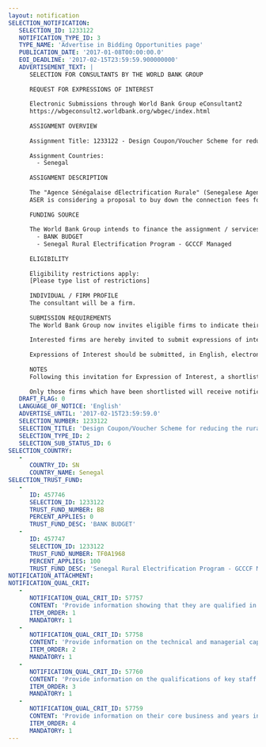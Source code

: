 ```yaml
---
layout: notification
SELECTION_NOTIFICATION: 
   SELECTION_ID: 1233122
   NOTIFICATION_TYPE_ID: 3
   TYPE_NAME: 'Advertise in Bidding Opportunities page'
   PUBLICATION_DATE: '2017-01-08T00:00:00.0'
   EOI_DEADLINE: '2017-02-15T23:59:59.900000000'
   ADVERTISEMENT_TEXT: |
      SELECTION FOR CONSULTANTS BY THE WORLD BANK GROUP
      
      REQUEST FOR EXPRESSIONS OF INTEREST
      
      Electronic Submissions through World Bank Group eConsultant2
      https://wbgeconsult2.worldbank.org/wbgec/index.html
      
      ASSIGNMENT OVERVIEW
      
      Assignment Title: 1233122 - Design Coupon/Voucher Scheme for reducing the rural electricity connection fees
      
      Assignment Countries:
        - Senegal
      
      ASSIGNMENT DESCRIPTION
      
      The "Agence Sénégalaise dElectrification Rurale" (Senegalese Agency for Rural Electrification - ASER), established in 2000, is the autonomous governmental agency in charge of implementing all rural electrification programs in the country. 
      ASER is considering a proposal to buy down the connection fees for the households. Instead of asking the concessionaires to directly reduce the cost of connection (and ASER reimbursing that amount to the concessionaires), ASER will implement a coupon/voucher scheme, wherein households will receive coupon/voucher of certain cash values that they can use to pay for the connection fees.
      
      FUNDING SOURCE
      
      The World Bank Group intends to finance the assignment / services described below under the following:
        - BANK BUDGET
        - Senegal Rural Electrification Program - GCCCF Managed
      
      ELIGIBILITY
      
      Eligibility restrictions apply:
      [Please type list of restrictions]
      
      INDIVIDUAL / FIRM PROFILE
      The consultant will be a firm. 
      
      SUBMISSION REQUIREMENTS
      The World Bank Group now invites eligible firms to indicate their interest in providing the services.  Interested firms must provide information indicating that they are qualified to perform the services (brochures, description of similar assignments, experience in similar conditions, availability of appropriate skills among staff, etc. for firms; CV and cover letter for individuals).  Please note that the total size of all attachments should be less than 5MB.  Consultants may associate to enhance their qualifications.
      
      Interested firms are hereby invited to submit expressions of interest.
      
      Expressions of Interest should be submitted, in English, electronically through World Bank Group eConsultant2 (https://wbgeconsult2.worldbank.org/wbgec/index.html)
      
      NOTES
      Following this invitation for Expression of Interest, a shortlist of qualified firms will be formally invited to submit proposals. Shortlisting and selection will be subject to the availability of funding.
      
      Only those firms which have been shortlisted will receive notification. No debrief will be provided to firms which have not been shortlisted.
   DRAFT_FLAG: 0
   LANGUAGE_OF_NOTICE: 'English'
   ADVERTISE_UNTIL: '2017-02-15T23:59:59.0'
   SELECTION_NUMBER: 1233122
   SELECTION_TITLE: 'Design Coupon/Voucher Scheme for reducing the rural electricity connection fees'
   SELECTION_TYPE_ID: 2
   SELECTION_SUB_STATUS_ID: 6
SELECTION_COUNTRY: 
   - 
      COUNTRY_ID: SN
      COUNTRY_NAME: Senegal
SELECTION_TRUST_FUND: 
   - 
      ID: 457746
      SELECTION_ID: 1233122
      TRUST_FUND_NUMBER: BB
      PERCENT_APPLIES: 0
      TRUST_FUND_DESC: 'BANK BUDGET'
   - 
      ID: 457747
      SELECTION_ID: 1233122
      TRUST_FUND_NUMBER: TF0A1968
      PERCENT_APPLIES: 100
      TRUST_FUND_DESC: 'Senegal Rural Electrification Program - GCCCF Managed'
NOTIFICATION_ATTACHMENT: 
NOTIFICATION_QUAL_CRIT: 
   - 
      NOTIFICATION_QUAL_CRIT_ID: 57757
      CONTENT: 'Provide information showing that they are qualified in the field of the assignment.'
      ITEM_ORDER: 1
      MANDATORY: 1
   - 
      NOTIFICATION_QUAL_CRIT_ID: 57758
      CONTENT: 'Provide information on the technical and managerial capabilities of the firm.'
      ITEM_ORDER: 2
      MANDATORY: 1
   - 
      NOTIFICATION_QUAL_CRIT_ID: 57760
      CONTENT: 'Provide information on the qualifications of key staff.'
      ITEM_ORDER: 3
      MANDATORY: 1
   - 
      NOTIFICATION_QUAL_CRIT_ID: 57759
      CONTENT: 'Provide information on their core business and years in business.'
      ITEM_ORDER: 4
      MANDATORY: 1
---
```

